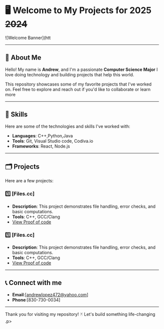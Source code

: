 # 🖥️ **Welcome to My Projects for** **2025** ~~2024~~
![Welcome Banner](htt


---

## 🤙 **About Me**

Hello! My name is **Andrew**, and I'm a passionate **Computer Science Major**
I love doing technology and building projects that help this world.

This repository showcases some of my favorite projects that I've worked on. 
Feel free to explore and reach out if you'd like to collaborate or learn more 

---

## 🐺 **Skills**

Here are some of the technologies and skills I've worked with:

- **Languages**: C++,Python,Java
- **Tools**: Git, Visual Studio code, Codiva.io
- **Frameworks**: React, Node.js

---

## 🗂️ **Projects**

Here are a few projects:

### 1️⃣ [Files.cc]
- **Description**: This project demonstrates file handling, error checks, and basic computations.
- **Tools**: C++, GCC/Clang
- [View Proof of code](https://github.com/Andrew-Greg-lopez/Projects-of-2025-from-Andrew-/blob/main/finished%20/Files.cpp)

 ### 1️⃣ [Files.cc]
- **Description**: This project demonstrates file handling, error checks, and basic computations.
- **Tools**: C++, GCC/Clang
- [View Proof of code](https://github.com/Andrew-Greg-lopez/Projects-of-2025-from-Andrew-/blob/main/finished%20/Files.cpp)

---

## 📞 **Connect with me**

- **Email**:[andrewlopez472@yahoo.com]
- **Phone**:[830-730-0034]

---

Thank you for visiting my repository! 🃏 
Let's build something life-changing .p>
